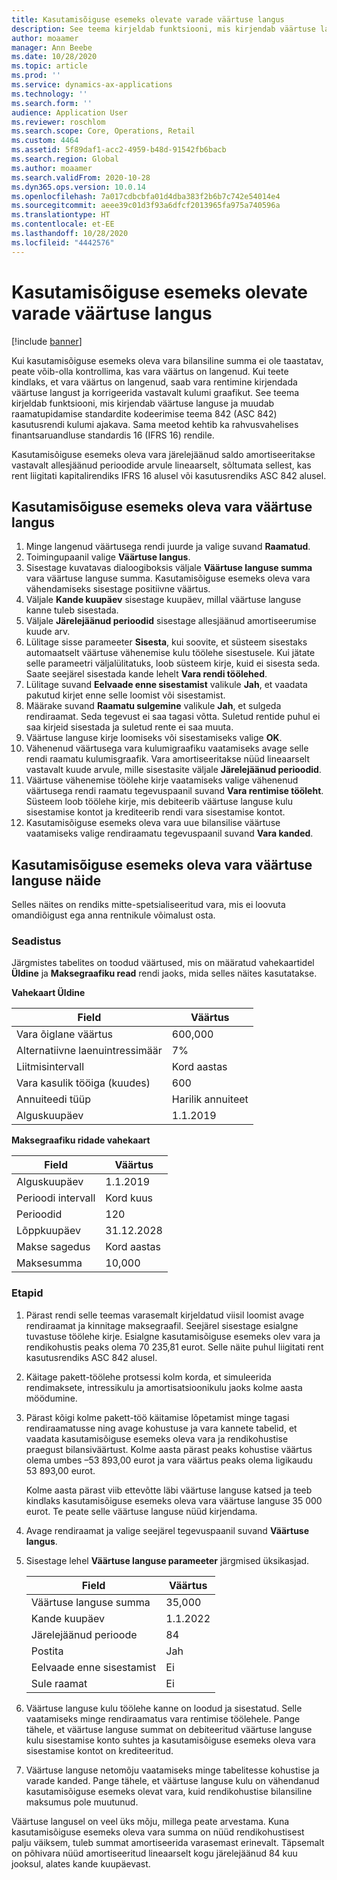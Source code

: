 ```yaml
---
title: Kasutamisõiguse esemeks olevate varade väärtuse langus
description: See teema kirjeldab funktsiooni, mis kirjendab väärtuse languse ja muudab raamatupidamise standardite kodeerimise teema 842 (ASC 842) kasutusrendi varade kulumi ajakava.
author: moaamer
manager: Ann Beebe
ms.date: 10/28/2020
ms.topic: article
ms.prod: ''
ms.service: dynamics-ax-applications
ms.technology: ''
ms.search.form: ''
audience: Application User
ms.reviewer: roschlom
ms.search.scope: Core, Operations, Retail
ms.custom: 4464
ms.assetid: 5f89daf1-acc2-4959-b48d-91542fb6bacb
ms.search.region: Global
ms.author: moaamer
ms.search.validFrom: 2020-10-28
ms.dyn365.ops.version: 10.0.14
ms.openlocfilehash: 7a017cdbcbfa01d4dba383f2b6b7c742e54014e4
ms.sourcegitcommit: aeee39c01d3f93a6dfcf2013965fa975a740596a
ms.translationtype: HT
ms.contentlocale: et-EE
ms.lasthandoff: 10/28/2020
ms.locfileid: "4442576"
---
```

# <a name="impair-right-of-use-assets"></a>Kasutamisõiguse esemeks olevate varade väärtuse langus

[!include [banner](../includes/banner.md)]

Kui kasutamisõiguse esemeks oleva vara bilansiline summa ei ole taastatav, peate võib-olla kontrollima, kas vara väärtus on langenud. Kui teete kindlaks, et vara väärtus on langenud, saab vara rentimine kirjendada väärtuse langust ja korrigeerida vastavalt kulumi graafikut. See teema kirjeldab funktsiooni, mis kirjendab väärtuse languse ja muudab raamatupidamise standardite kodeerimise teema 842 (ASC 842) kasutusrendi kulumi ajakava. Sama meetod kehtib ka rahvusvahelises finantsaruandluse standardis 16 (IFRS 16) rendile.

Kasutamisõiguse esemeks oleva vara järelejäänud saldo amortiseeritakse vastavalt allesjäänud perioodide arvule lineaarselt, sõltumata sellest, kas rent liigitati kapitalirendiks IFRS 16 alusel või kasutusrendiks ASC 842 alusel.

## <a name="impair-an-rou-asset"></a>Kasutamisõiguse esemeks oleva vara väärtuse langus

1. Minge langenud väärtusega rendi juurde ja valige suvand **Raamatud**.
2. Toimingupaanil valige **Väärtuse langus**.
3. Sisestage kuvatavas dialoogiboksis väljale **Väärtuse languse summa** vara väärtuse languse summa. Kasutamisõiguse esemeks oleva vara vähendamiseks sisestage positiivne väärtus.
4. Väljale **Kande kuupäev** sisestage kuupäev, millal väärtuse languse kanne tuleb sisestada.
5. Väljale **Järelejäänud perioodid** sisestage allesjäänud amortiseerumise kuude arv.
6. Lülitage sisse parameeter **Sisesta**, kui soovite, et süsteem sisestaks automaatselt väärtuse vähenemise kulu töölehe sisestusele. Kui jätate selle parameetri väljalülitatuks, loob süsteem kirje, kuid ei sisesta seda. Saate seejärel sisestada kande lehelt **Vara rendi töölehed**.
7. Lülitage suvand **Eelvaade enne sisestamist** valikule **Jah**, et vaadata pakutud kirjet enne selle loomist või sisestamist.
8. Määrake suvand **Raamatu sulgemine** valikule **Jah**, et sulgeda rendiraamat. Seda tegevust ei saa tagasi võtta. Suletud rentide puhul ei saa kirjeid sisestada ja suletud rente ei saa muuta.
9. Väärtuse languse kirje loomiseks või sisestamiseks valige **OK**.
10. Vähenenud väärtusega vara kulumigraafiku vaatamiseks avage selle rendi raamatu kulumisgraafik. Vara amortiseeritakse nüüd lineaarselt vastavalt kuude arvule, mille sisestasite väljale **Järelejäänud perioodid**.
11. Väärtuse vähenemise töölehe kirje vaatamiseks valige vähenenud väärtusega rendi raamatu tegevuspaanil suvand **Vara rentimise tööleht**. Süsteem loob töölehe kirje, mis debiteerib väärtuse languse kulu sisestamise kontot ja krediteerib rendi vara sisestamise kontot.
12. Kasutamisõiguse esemeks oleva vara uue bilansilise väärtuse vaatamiseks valige rendiraamatu tegevuspaanil suvand **Vara kanded**.

## <a name="example-of-rou-asset-impairment"></a>Kasutamisõiguse esemeks oleva vara väärtuse languse näide

Selles näites on rendiks mitte-spetsialiseeritud vara, mis ei loovuta omandiõigust ega anna rentnikule võimalust osta.

### <a name="setup"></a>Seadistus

Järgmistes tabelites on toodud väärtused, mis on määratud vahekaartidel **Üldine** ja **Maksegraafiku read** rendi jaoks, mida selles näites kasutatakse.

**Vahekaart Üldine**

| Field                      | Väärtus            |
|----------------------------|------------------|
| Vara õiglane väärtus    | 600,000          |
| Alternatiivne laenuintressimäär | 7%               |
| Liitmisintervall       | Kord aastas         |
| Vara kasulik tööiga (kuudes) | 600              |
| Annuiteedi tüüp               | Harilik annuiteet |
| Alguskuupäev          | 1.1.2019       |

**Maksegraafiku ridade vahekaart**

| Field             | Väärtus      |
|-------------------|------------|
| Alguskuupäev        | 1.1.2019   |
| Perioodi intervall   | Kord kuus    |
| Perioodid           | 120        |
| Lõppkuupäev          | 31.12.2028 |
| Makse sagedus | Kord aastas   |
| Maksesumma    | 10,000     |

### <a name="steps"></a>Etapid

1. Pärast rendi selle teemas varasemalt kirjeldatud viisil loomist avage rendiraamat ja kinnitage maksegraafil. Seejärel sisestage esialgne tuvastuse töölehe kirje. Esialgne kasutamisõiguse esemeks olev vara ja rendikohustis peaks olema 70 235,81 eurot. Selle näite puhul liigitati rent kasutusrendiks ASC 842 alusel.
2. Käitage pakett-töölehe protsessi kolm korda, et simuleerida rendimaksete, intressikulu ja amortisatsioonikulu jaoks kolme aasta möödumine.
3. Pärast kõigi kolme pakett-töö käitamise lõpetamist minge tagasi rendiraamatusse ning avage kohustuse ja vara kannete tabelid, et vaadata kasutamisõiguse esemeks oleva vara ja rendikohustise praegust bilansiväärtust. Kolme aasta pärast peaks kohustise väärtus olema umbes –53 893,00 eurot ja vara väärtus peaks olema ligikaudu 53 893,00 eurot. 

    Kolme aasta pärast viib ettevõtte läbi väärtuse languse katsed ja teeb kindlaks kasutamisõiguse esemeks oleva vara väärtuse languse 35 000 eurot. Te peate selle väärtuse languse nüüd kirjendama.
    
4. Avage rendiraamat ja valige seejärel tegevuspaanil suvand **Väärtuse langus**.
5. Sisestage lehel **Väärtuse languse parameeter** järgmised üksikasjad.

    | Field                  | Väärtus    |
    |------------------------|----------|
    | Väärtuse languse summa      | 35,000   |
    | Kande kuupäev       | 1.1.2022 |
    | Järelejäänud perioode      | 84       |
    | Postita                   | Jah      |
    | Eelvaade enne sisestamist | Ei       |
    | Sule raamat             | Ei       |

6. Väärtuse languse kulu töölehe kanne on loodud ja sisestatud. Selle vaatamiseks minge rendiraamatus vara rentimise töölehele. Pange tähele, et väärtuse languse summat on debiteeritud väärtuse languse kulu sisestamise konto suhtes ja kasutamisõiguse esemeks oleva vara sisestamise kontot on krediteeritud.
7. Väärtuse languse netomõju vaatamiseks minge tabelitesse kohustise ja varade kanded. Pange tähele, et väärtuse languse kulu on vähendanud kasutamisõiguse esemeks olevat vara, kuid rendikohustise bilansiline maksumus pole muutunud.

Väärtuse langusel on veel üks mõju, millega peate arvestama. Kuna kasutamisõiguse esemeks oleva vara summa on nüüd rendikohustisest palju väiksem, tuleb summat amortiseerida varasemast erinevalt. Täpsemalt on põhivara nüüd amortiseeritud lineaarselt kogu järelejäänud 84 kuu jooksul, alates kande kuupäevast.
